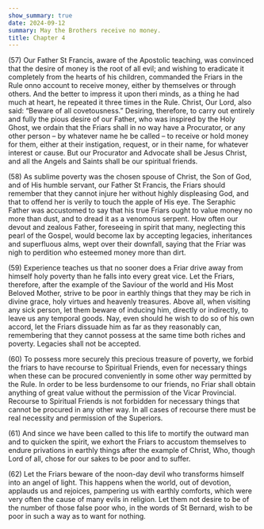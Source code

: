```yaml
---
show_summary: true
date: 2024-09-12
summary: May the Brothers receive no money.
title: Chapter 4
---
```





(57) Our Father St Francis, aware of the Apostolic teaching, was convinced that the desire of money is the root of all evil; and wishing to eradicate it completely from the hearts of his children, commanded the Friars in the Rule onno account to receive money, either by themselves or through others. And the better to impress it upon theri minds, as a thing he had much at heart, he repeated it three times in the Rule. Christ, Our Lord, also said: “Beware of all covetousness.” Desiring, therefore, to carry out entirely and fully the pious desire of our Father, who was inspired by the Holy Ghost, we ordain that the Friars shall in no way have a Procurator, or any other person – by whatever name he be called – to receive or hold money for them, either at their instigation, request, or in their name, for whatever interest or cause. But our Procurator and Advocate shall be Jesus Christ, and all the Angels and Saints shall be our spiritual friends.

(58) As sublime poverty was the chosen spouse of Christ, the Son of God, and of His humble servant, our Father St Francis, the Friars should remember that they cannot injure her without highly displeasing God, and that to offend her is verily to touch the apple of His eye. The Seraphic Father was accustomed to say that his true Friars ought to value money no more than dust, and to dread it as a venomous serpent. How often our devout and zealous Father, foreseeing in spirit that many, neglecting this pearl of the Gospel, would become lax by accepting legacies, inheritances and superfluous alms, wept over their downfall, saying that the Friar was nigh to perdition who esteemed money more than dirt.

(59) Experience teaches us that no sooner does a Friar drive away from himself holy poverty than he falls into every great vice. Let the Friars, therefore, after the example of the Saviour of the world and His Most Beloved Mother, strive to be poor in earthly things that they may be rich in divine grace, holy virtues and heavenly treasures. Above all, when visiting any sick person, let them beware of inducing him, directly or indirectly, to leave us any temporal goods. Nay, even should he wish to do so of his own accord, let the Friars dissuade him as far as they reasonably can, remembering that they cannot possess at the same time both riches and poverty. Legacies shall not be accepted.

(60) To possess more securely this precious treasure of poverty, we forbid the friars to have recourse to Spiritual Friends, even for necessary things when these can be procured conveniently in some other way permitted by the Rule. In order to be less burdensome to our friends, no Friar shall obtain anything of great value without the permission of the Vicar Provincial. Recourse to Spiritual Friends is not forbidden for necessary things that cannot be procured in any other way. In all cases of recourse there must be real necessity and permission of the Superiors.

(61) And since we have been called to this life to mortify the outward man and to quicken the spirit, we exhort the Friars to accustom themselves to endure privations in earthly things after the example of Christ, Who, though Lord of all, chose for our sakes to be poor and to suffer.

(62) Let the Friars beware of the noon-day devil who transforms himself into an angel of light. This happens when the world, out of devotion, applauds us and rejoices, pampering us with earthly comforts, which were very often the cause of many evils in religion. Let them not desire to be of the number of those false poor who, in the words of St Bernard, wish to be poor in such a way as to want for nothing.
